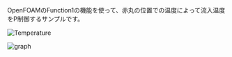 OpenFOAMのFunction1の機能を使って、赤丸の位置での温度によって流入温度をP制御するサンプルです。

![Temperature](https://github.com/user-attachments/assets/99eb0fd9-3881-4ce0-9b99-501e15d60a46)

![graph](https://github.com/user-attachments/assets/c115cd0b-fd3c-4f52-b6d5-b577f77060c4)
